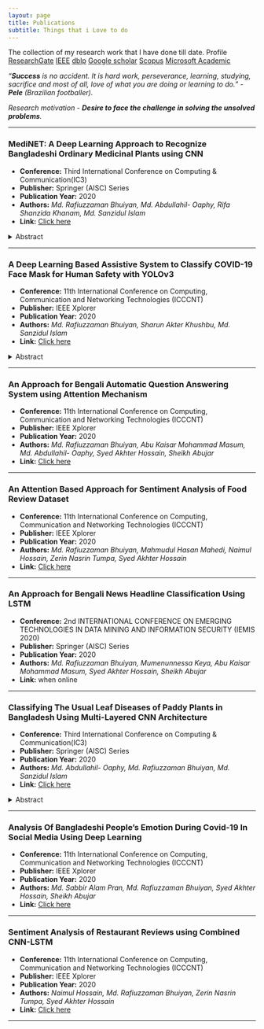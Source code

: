 ```yaml
---
layout: page
title: Publications
subtitle: Things that i Love to do
---
```


The collection of my research work that I have done till date. Profile [ResearchGate](https://www.researchgate.net/profile/Md_Bhuiyan52) [IEEE](https://ieeexplore.ieee.org/author/37088532848) [dblp](https://dblp.org/pid/276/8741.html) [Google scholar](https://scholar.google.com/citations?user=vKbKsA8AAAAJ&hl=en) [Scopus](https://www.scopus.com/authid/detail.uri?authorId=57220038152)
[Microsoft Academic](https://academic.microsoft.com/author/3094476699/publication/search?q=Md.%20Rafiuzzaman%20Bhuiyan&qe=Composite(AA.AuId%253D3094476699)&f=&orderBy=0&paperId=3093818734)

*“**Success** is no accident. It is hard work, perseverance, learning, studying, sacrifice and most of all, love of what you are doing or learning to do.” - **Pele** (Brazilian footballer).*

*Research motivation - **Desire to face the challenge in solving the unsolved problems**.*

---
### MediNET: A Deep Learning Approach to Recognize Bangladeshi Ordinary Medicinal Plants using CNN
- **Conference:** Third International Conference on Computing & Communication(IC3)
- **Publisher:** Springer (AISC) Series 
- **Publication Year:** 2020
- **Authors:** _Md. Rafiuzzaman Bhuiyan, Md. Abdullahil- Oaphy, Rifa Shanzida Khanam, Md. Sanzidul Islam_ 
- **Link:** [Click here](https://link.springer.com/chapter/10.1007/978-981-15-7394-1_35)
<details>
  <summary>Abstract</summary>
  <p>Medicine is the only thing by which we use where we feel bad condition of our body physical and mental illness. Most of medicines made of specific plants from our nature. These plants are also known as a medicinal plant. All the traditional Bangladeshi medical systems namely Ayurveda, Unani , Homeopathy prominently use medicinal plants. So, it is important to classify the right plant for medical preparation. The ability of identify these plants automatically is need in recent days. For this we proposed a renowned algorithm called Convolutional neural network for recognizing the plants from leaf image. Our algorithm got 84.58% accuracy. We developed this by us. We believe that in future the individuals who don’t distinguish medicinal plants they will recognize using this methodology.</p>
</details>

***

### A Deep Learning Based Assistive System to Classify COVID-19 Face Mask for Human Safety with YOLOv3
- **Conference:** 11th International Conference on Computing, Communication and Networking Technologies (ICCCNT)
- **Publisher:** IEEE Xplorer
- **Publication Year:** 2020
- **Authors:** _Md. Rafiuzzaman Bhuiyan, Sharun Akter Khushbu, Md. Sanzidul Islam_ 
- **Link:** [Click here](https://ieeexplore.ieee.org/document/9225384)
<details>
  <summary>Abstract</summary>
  <p>Computer vision learning pay a high attention due to global pandemic COVID-19 to enhance public health service. During the fatality, tiny object detection is a more challenging task of computer vision, as it recruits the pair of classification and detection beneath of video illustration. Compared to other
object detection deep neural networks demonstrated a helpful object detection with a superior achievement that is Face mask
detection. However, accession with YOLOv3 covered by an exclusive topic which through certainly happening natural disease
people get advantage. Added with face mask detection performed well by the YOLOv3 where it measures real time performance
regarding a powerful GPU. whereas computation power with low memory YOLO darknet command sufficient for real time
manner. Regarding the paper section below we have attained that people who wear face masks or not, its trained by the face
mask image and non face mask image. Under the experimental conditions, real time video data that finalized over detection,
localization and recognition. Experimental results that show average loss 0.0713 and 0.0676 after training 4000 epochs. After
training 4000 epochs mAP score is 0.96. This unique approach of face mask visualization system attained noticeable output which
has 96% classification and detection accuracy.
  </p>
</details>

***

### An Approach for Bengali Automatic Question Answering System using Attention Mechanism
- **Conference:** 11th International Conference on Computing, Communication and Networking Technologies (ICCCNT)
- **Publisher:** IEEE Xplorer
- **Publication Year:** 2020
- **Authors:** _Md. Rafiuzzaman Bhuiyan, Abu Kaisar Mohammad Masum, Md. Abdullahil- Oaphy, Syed Akhter Hossain, Sheikh Abujar_
- **Link:** [Click here](https://ieeexplore.ieee.org/document/9225264)

***

### An Attention Based Approach for Sentiment Analysis of Food Review Dataset
- **Conference:** 11th International Conference on Computing, Communication and Networking Technologies (ICCCNT)
- **Publisher:** IEEE Xplorer
- **Publication Year:** 2020
- **Authors:** _Md. Rafiuzzaman Bhuiyan, Mahmudul Hasan Mahedi, Naimul Hossain, Zerin Nasrin Tumpa, Syed Akhter Hossain_
- **Link:** [Click here](https://ieeexplore.ieee.org/document/9225637)

***

### An Approach for Bengali News Headline Classification Using LSTM
- **Conference:** 2nd INTERNATIONAL CONFERENCE ON EMERGING TECHNOLOGIES IN DATA MINING AND INFORMATION SECURITY (IEMIS 2020)
- **Publisher:** Springer (AISC) Series 
- **Publication Year:**  2020
- **Authors:** _Md. Rafiuzzaman Bhuiyan, Mumenunnessa Keya, Abu Kaisar Mohammad Masum, Syed Akhter Hossain, Sheikh Abujar_
- **Link:** when online 

***

### Classifying The Usual Leaf Diseases of Paddy Plants in Bangladesh Using Multi-Layered CNN Architecture
- **Conference:** Third International Conference on Computing & Communication(IC3)
- **Publisher:** Springer (AISC) Series 
- **Publication Year:** 2020
- **Authors:** _Md. Abdullahil- Oaphy, Md. Rafiuzzaman Bhuiyan, Md. Sanzidul Islam_ 
- **Link:** [Click here](https://link.springer.com/chapter/10.1007/978-981-15-7394-1_37)
<details>
  <summary>Abstract</summary>
  <p>More than 130 million people in Bangladesh depends on riceas  their  main  food.  Half  of  the  employment  of  the  rural  area  and  theagricultural GDP of Bangladesh depends on rice production. Nearly morethan 10 million farmer families cultivate rice in Bangladesh. Almost 10% of rice cultivation is depreciated by different types of rice plant diseasescaused by pests This is the reason why we worked on detecting rice plant(Oryza sativa)disease  by  visual  observation(images). 3265  images  ofrice plant disease have been collected for this study which belongs to 4classes: Hispa, Brown Spot, Leaf Blast and the healthy ones. The imagesof diseased leaf are collected from rice fields. We have used a pre-trainedmodel for classification and extracting features.By using this model wegot a incentive results with the accuracy rate of 93.21%. </p>
  </details>

***

### Analysis Of Bangladeshi People’s Emotion During Covid-19 In Social Media Using Deep Learning
- **Conference:** 11th International Conference on Computing, Communication and Networking Technologies (ICCCNT)
- **Publisher:** IEEE Xplorer
- **Publication Year:** 2020
- **Authors:** _Md. Sabbir Alam Pran, Md. Rafiuzzaman Bhuiyan, Syed Akhter Hossain, Sheikh Abujar_
- **Link:** [Click here](https://ieeexplore.ieee.org/document/9225500)

***

### Sentiment Analysis of Restaurant Reviews using Combined CNN-LSTM
- **Conference:** 11th International Conference on Computing, Communication and Networking Technologies (ICCCNT)
- **Publisher:** IEEE Xplorer
- **Publication Year:** 2020
- **Authors:** _Naimul Hossain, Md. Rafiuzzaman Bhuiyan, Zerin Nasrin Tumpa, Syed Akhter Hossain_
- **Link:** [Click here](https://ieeexplore.ieee.org/document/9225328)

***

